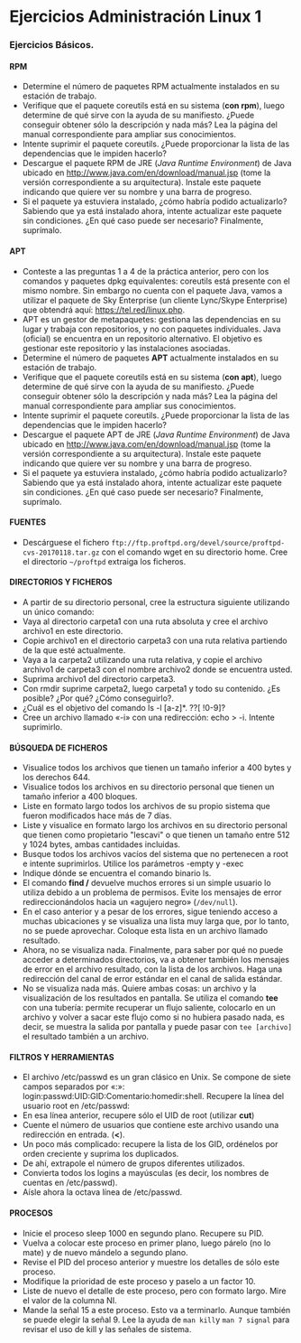 # Ejercicios Administración Linux 1

### Ejercicios Básicos.

#### RPM

- Determine el número de paquetes RPM actualmente instalados en su estación de trabajo.
- Verifique que el paquete coreutils está en su sistema (**con rpm**),
   luego determine de qué sirve con la ayuda de su manifiesto. ¿Puede 
  conseguir obtener sólo la descripción y nada más? Lea la página del 
  manual correspondiente para ampliar sus conocimientos.
- Intente suprimir el paquete coreutils. ¿Puede proporcionar la lista de las dependencias que le impiden hacerlo?
- Descargue el paquete RPM de JRE (*Java Runtime Environment*) de Java ubicado en <http://www.java.com/en/download/manual.jsp>
   (tome la versión correspondiente a su arquitectura). Instale este 
  paquete indicando que quiere ver su nombre y una barra de progreso.
- Si el paquete ya estuviera instalado, ¿cómo habría podido 
  actualizarlo? Sabiendo que ya está instalado ahora, intente actualizar 
  este paquete sin condiciones. ¿En  qué caso puede ser necesario? 
  Finalmente, suprímalo.

#### APT

- Conteste a las preguntas 1 a 4 de la práctica anterior, pero con los
   comandos y paquetes dpkg equivalentes: coreutils está presente con el 
  mismo nombre. Sin embargo no cuenta con el paquete Java, vamos a 
  utilizar el paquete de Sky Enterprise (un cliente Lync/Skype Enterprise)
   que obtendrá aquí: <https://tel.red/linux.php>.
- APT es un gestor de metapaquetes: gestiona las dependencias en su 
  lugar y trabaja con repositorios, y no con paquetes individuales. Java 
  (oficial) se encuentra en un repositorio alternativo. El objetivo es 
  gestionar este repositorio y las instalaciones asociadas.
- Determine el número de paquetes **APT** actualmente instalados en su estación de trabajo.
- Verifique que el paquete coreutils está en su sistema (**con apt**),
   luego determine de qué sirve con la ayuda de su manifiesto. ¿Puede 
  conseguir obtener sólo la descripción y nada más? Lea la página del 
  manual correspondiente para ampliar sus conocimientos.
- Intente suprimir el paquete coreutils. ¿Puede proporcionar la lista de las dependencias que le impiden hacerlo?
- Descargue el paquete APT de JRE (*Java Runtime Environment*) de Java ubicado en <http://www.java.com/en/download/manual.jsp>
   (tome la versión correspondiente a su arquitectura). Instale este 
  paquete indicando que quiere ver su nombre y una barra de progreso.
- Si el paquete ya estuviera instalado, ¿cómo habría podido 
  actualizarlo? Sabiendo que ya está instalado ahora, intente actualizar 
  este paquete sin condiciones. ¿En  qué caso puede ser necesario? 
  Finalmente, suprímalo.

#### FUENTES

- Descárguese el fichero `ftp://ftp.proftpd.org/devel/source/proftpd-cvs-20170118.tar.gz` con el comando wget en su directorio home. Cree el directorio `~/proftpd` extraiga los ficheros.



#### DIRECTORIOS Y FICHEROS

- A partir de su directorio personal, cree la estructura siguiente utilizando un único comando:
- Vaya al directorio carpeta1 con una ruta absoluta y cree el archivo archivo1 en este directorio.
- Copie archivo1 en el directorio carpeta3 con una ruta relativa partiendo de la que esté actualmente.
- Vaya a la carpeta2 utilizando una ruta relativa, y copie el archivo 
  archivo1 de carpeta3 con el nombre archivo2 donde se encuentra usted.
- Suprima archivo1 del directorio carpeta3.
- Con rmdir suprime carpeta2, luego carpeta1 y todo su contenido. ¿Es posible? ¿Por qué? ¿Cómo conseguirlo?.
- ¿Cuál es el objetivo del comando ls -l [a-z]*. ??[ !0-9]?
- Cree un archivo llamado «-i» con una redirección: echo > -i. Intente suprimirlo.



#### BÚSQUEDA DE FICHEROS

- Visualice todos los archivos que tienen un tamaño inferior a 400 bytes y los derechos 644.
- Visualice todos los archivos en su directorio personal que tienen un tamaño inferior a 400 bloques.
- Liste en formato largo todos los archivos de su propio sistema que fueron modificados hace más de 7 días.
- Liste y visualice en formato largo los archivos en su directorio 
  personal que tienen como propietario "lescavi" o que tienen un tamaño 
  entre 512 y 1024 bytes, ambas cantidades incluidas.
- Busque todos los archivos vacíos del sistema que no pertenecen a root
   e intente suprimirlos. Utilice los parámetros -empty y -exec
- Indique dónde se encuentra el comando binario ls.
- El comando **find /** devuelve muchos errores si un 
  simple usuario lo utiliza debido a un problema de permisos. Evite los 
  mensajes de error redireccionándolos hacia un «agujero negro» (`/dev/null`).
- En el caso anterior y a pesar de los errores, sigue teniendo acceso a
   muchas ubicaciones y se visualiza una lista muy larga que, por lo 
  tanto, no se puede aprovechar. Coloque esta lista en un archivo llamado 
  resultado.
- Ahora, no se visualiza nada. Finalmente, para saber por qué no puede 
  acceder a determinados directorios, va a obtener también los mensajes de
   error en el archivo resultado, con la lista de los archivos. Haga una 
  redirección del canal de error estándar en el canal de salida estándar.
- No se visualiza nada más. Quiere ambas cosas: un archivo y la 
  visualización de los resultados en pantalla. Se utiliza el comando **tee**
   con una tubería: permite recuperar un flujo saliente, colocarlo en un 
  archivo y volver a sacar este flujo como si no hubiera pasado nada, es 
  decir, se muestra la salida por pantalla y puede pasar con `tee [archivo]` el resultado también a un archivo.

#### FILTROS Y HERRAMIENTAS

- El archivo /etc/passwd es un gran clásico en Unix. Se compone de 
  siete campos separados por «:»: 
  login:passwd:UID:GID:Comentario:homedir:shell. Recupere la línea del 
  usuario root en /etc/passwd:
- En esa línea anterior, recupere sólo el UID de root (utilizar **cut**)
- Cuente el número de usuarios que contiene este archivo usando una redirección en entrada. (**<**).
- Un poco más complicado: recupere la lista de los GID, ordénelos por orden creciente y suprima los duplicados.
- De ahí, extrapole el número de grupos diferentes utilizados.
- Convierta todos los logins a mayúsculas (es decir, los nombres de cuentas en /etc/passwd).
- Aísle ahora la octava línea de /etc/passwd.

#### PROCESOS

- Inicie el proceso sleep 1000 en segundo plano. Recupere su PID.
- Vuelva a colocar este proceso en primer plano, luego párelo (no lo mate) y de nuevo mándelo a segundo plano.
- Revise el PID del proceso anterior y muestre los detalles de sólo este proceso.
- Modifique la prioridad de este proceso y paselo a un factor 10.
- Liste de nuevo el detalle de este proceso, pero con formato largo. Mire el valor de la columna NI.
- Mande la señal 15 a este proceso. Esto va a terminarlo. Aunque también se puede elegir la señal 9. Lee la ayuda de `man kill`y `man 7 signal` para revisar el uso de kill y las señales de sistema.



